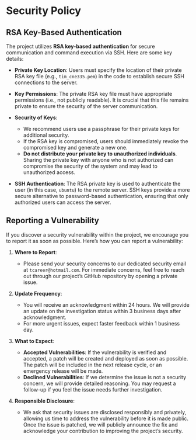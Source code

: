 # Security Policy



## RSA Key-Based Authentication

The project utilizes **RSA key-based authentication** for secure communication and command execution via SSH. Here are some key details:

- **Private Key Location**: Users must specify the location of their private RSA key file (e.g., `tim_cne335.pem`) in the code to establish secure SSH connections to the server.
  
- **Key Permissions**: The private RSA key file must have appropriate permissions (i.e., not publicly readable). It is crucial that this file remains private to ensure the security of the server communication.

- **Security of Keys**: 
  - We recommend users use a passphrase for their private keys for additional security.
  - If the RSA key is compromised, users should immediately revoke the compromised key and generate a new one.
  - **Do not distribute your private key to unauthorized individuals**. Sharing the private key with anyone who is not authorized can compromise the security of the system and may lead to unauthorized access.

- **SSH Authentication**: The RSA private key is used to authenticate the user (in this case, `ubuntu`) to the remote server. SSH keys provide a more secure alternative to password-based authentication, ensuring that only authorized users can access the server.

## Reporting a Vulnerability

If you discover a security vulnerability within the project, we encourage you to report it as soon as possible. Here’s how you can report a vulnerability:

1. **Where to Report**: 
   - Please send your security concerns to our dedicated security email at `tcareer@hotmail.com`. For immediate concerns, feel free to reach out through our project’s GitHub repository by opening a private issue.

2. **Update Frequency**:
   - You will receive an acknowledgment within 24 hours. We will provide an update on the investigation status within 3 business days after acknowledgment.
   - For more urgent issues, expect faster feedback within 1 business day.

3. **What to Expect**:
   - **Accepted Vulnerabilities**: If the vulnerability is verified and accepted, a patch will be created and deployed as soon as possible. The patch will be included in the next release cycle, or an emergency release will be made.
   - **Declined Vulnerabilities**: If we determine the issue is not a security concern, we will provide detailed reasoning. You may request a follow-up if you feel the issue needs further investigation.

4. **Responsible Disclosure**:
   - We ask that security issues are disclosed responsibly and privately, allowing us time to address the vulnerability before it is made public. Once the issue is patched, we will publicly announce the fix and acknowledge your contribution to improving the project’s security.

